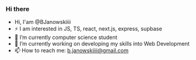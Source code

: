 ### Hi there     
- Hi, I'am @BJanowskiiii
- ⚡ I am interested in JS, TS, react, next.js, express, supbase
- 🔭 I’m currently computer science student
- 🌱 I’m currently working on developing my skills into Web Development
- 📫 How to reach me: b.janowskiiii@gmail.com
      

<!--
**BJanowskiiii/BJanowskiiii** is a ✨ _special_ ✨ repository because its `README.md` (this file) appears on your GitHub profile.
****
- Hi, I'am @BJanowskiiii
- ⚡ I am interested in JS, TS, react, next.js, express, supbase
- 🔭 I’m currently computer science student
- 🌱 I’m currently working on developing my skills into Web Development
- 📫 How to reach me: b.janowskiiii@gmail.com
-->
